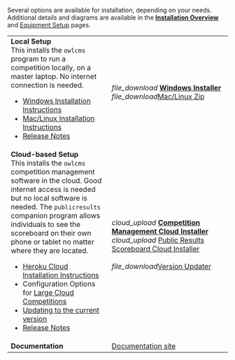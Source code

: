Several options are available for installation, depending on your needs. Additional details and diagrams are available in the [**Installation Overview**](InstallationOverview) and [Equipment Setup](EquipmentSetup) pages.

|                                                              |                                                              |
| ------------------------------------------------------------ | ------------------------------------------------------------ |
| **Local Setup** <br />This installs the `owlcms` program to run a competition locally, on a master laptop.  No internet connection is needed.<ul><li>[Windows Installation Instructions](https://owlcms.github.io/owlcms4-prerelease/#/LocalWindowsSetup)<li>[Mac/Linux Installation Instructions](https://owlcms.github.io/owlcms4-prerelease/#/LocalLinuxMacSetup)<li><nobr>[Release Notes](https://github.com/owlcms/owlcms4-prerelease/releases/tag/4.30.0-beta01)</nobr></ul> | <nobr><i class="material-icons" style="transform: translatey(0.30em)">file_download</i>  **[Windows Installer](https://github.com/owlcms/owlcms4-prerelease/releases/download/4.30.0-beta01/owlcms_setup.exe)**</nobr><br/><i class="material-icons" style="transform: translatey(0.30em)">file_download</i>[Mac/Linux Zip](https://github.com/owlcms/owlcms4-prerelease/releases/download/4.30.0-beta01/owlcms.zip) |
| **Cloud-based Setup**<br />This installs the `owlcms` competition management software in the cloud. Good internet access is needed but no local software is needed. The `publicresults` companion program allows individuals to see the scoreboard on their own phone or tablet no matter where they are located.<ul><li>[Heroku Cloud Installation Instructions](https://owlcms.github.io/owlcms4-prerelease/#/Heroku)</li><li>Configuration Options for [Large Cloud Competitions](https://owlcms.github.io/owlcms4-prerelease/#/HerokuLarge)</li><li>[Updating to the current version](https://owlcms.github.io/owlcms4-prerelease/#/UpdatingCloudApplications)</li><li><nobr>[Release Notes](https://github.com/owlcms/owlcms4-prerelease/releases/tag/4.30.0-beta01)</nobr></li></ul> | <i class="material-icons" style="transform: translatey(0.30em)">cloud_upload</i> **[Competition Management Cloud Installer](https://github.com/owlcms/owlcms-heroku-prerelease/blob/master/README.md)**<br><i class="material-icons" style="transform: translatey(0.30em)">cloud_upload</i> [Public Results Scoreboard Cloud Installer](https://github.com/owlcms/publicresults-heroku-prerelease/blob/master/README.md)<br/><br/><i class="material-icons" style="transform: translatey(0.30em)">file_download</i>[Version Updater](https://github.com/owlcms/owlcms4-heroku-updater/releases) |
| **Documentation**                                            | [Documentation site](https://owlcms.github.io/owlcms4-prerelease/#/index) |

